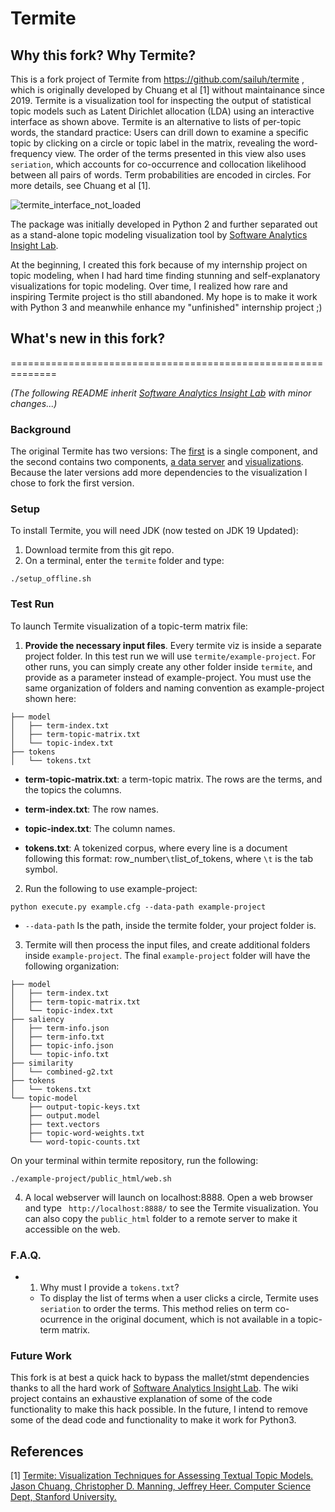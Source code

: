 # Termite

## Why this fork? Why Termite?

This is a fork project of Termite from https://github.com/sailuh/termite , which is originally developed by Chuang et al [1] without maintainance since 2019. Termite is a visualization tool for inspecting the output of statistical topic models such as Latent Dirichlet allocation (LDA) using an interactive interface as shown above. Termite is an alternative to lists of per-topic words, the standard practice: Users can drill down to examine a specific topic by clicking on a circle or topic label in the matrix, revealing the word-frequency view. The order of the terms presented in this view also uses `seriation`, which accounts for co-occurrence and collocation likelihood between all pairs of words. Term probabilities are encoded in circles. For more details, see Chuang et al [1].

![termite_interface_not_loaded](doc/termite_interface.png)

The package was initially developed in Python 2 and further separated out as a stand-alone topic modeling visualization tool by [Software Analytics Insight Lab](https://github.com/sailuh/termite). 

At the beginning, I created this fork because of my internship project on topic modeling, when I had hard time finding stunning and self-explanatory visualizations for topic modeling. Over time, I realized how rare and inspiring Termite project is tho still abandoned. My hope is to make it work with Python 3 and meanwhile enhance my "unfinished" internship project ;)


## What's new in this fork?


==============================================================

_(The following README inherit [Software Analytics Insight Lab](https://github.com/sailuh/termite) with minor changes...)_

### Background

The original Termite has two versions: The [first](https://github.com/StanfordHCI/termite) is a single component, and the second contains two components, [a data server](https://github.com/uwdata/termite-data-server) and [visualizations](https://github.com/uwdata/termite-visualizations). Because the later versions add more dependencies to the visualization I chose to fork the first version.


### Setup

To install Termite, you will need JDK (now tested on JDK 19 Updated):

1. Download termite from this git repo. 
2. On a terminal, enter the `termite` folder and type:

```
./setup_offline.sh
```

### Test Run

To launch Termite visualization of a topic-term matrix file:

1. **Provide the necessary input files**. Every termite viz is inside a separate project folder. In this test run we will use `termite/example-project`. For other runs, you can simply create any other folder inside `termite`, and provide as a parameter instead of example-project. You must use the same organization of folders and naming convention as example-project shown here:

```
├── model
│   ├── term-index.txt
│   ├── term-topic-matrix.txt
│   └── topic-index.txt
├── tokens
│   └── tokens.txt

```

* **term-topic-matrix.txt**: a term-topic matrix. The rows are the terms, and the topics the columns. 
* **term-index.txt**: The row names.
* **topic-index.txt**: The column names.

* **tokens.txt**: A tokenized corpus, where every line is a document following this format: row_number`\t`list_of_tokens, where `\t` is the tab symbol. 

2. Run the following to use example-project: 

```
python execute.py example.cfg --data-path example-project
```

 * `--data-path` Is the path, inside the termite folder, your project folder is. 

 3. Termite will then process the input files, and create additional folders inside `example-project`. The final `example-project` folder will have the following organization:

```
├── model
│   ├── term-index.txt
│   ├── term-topic-matrix.txt
│   └── topic-index.txt
├── saliency
│   ├── term-info.json
│   ├── term-info.txt
│   ├── topic-info.json
│   └── topic-info.txt
├── similarity
│   └── combined-g2.txt
├── tokens
│   └── tokens.txt
└── topic-model
    ├── output-topic-keys.txt
    ├── output.model
    ├── text.vectors
    ├── topic-word-weights.txt
    └── word-topic-counts.txt
```

On your terminal within termite repository, run the following: 

```
./example-project/public_html/web.sh
```

4. A local webserver will launch on localhost:8888. Open a web browser and type ` http://localhost:8888/` to see the Termite visualization. You can also copy the `public_html` folder to a remote server to make it accessible on the web.

### F.A.Q.

 * 1. Why must I provide a `tokens.txt`?
   * To display the list of terms when a user clicks a circle, Termite uses `seriation` to order the terms. This method relies on term co-ocurrence in the original document, which is not available in a topic-term matrix. 

### Future Work

This fork is at best a quick hack to bypass the mallet/stmt dependencies thanks to all the hard work of [Software Analytics Insight Lab](https://github.com/sailuh/termite). The wiki project contains an exhaustive explanation of some of the code functionality to make this hack possible. In the future, I intend to remove some of the dead code and functionality to make it work for Python3.  

## References

  [1] [Termite: Visualization Techniques for Assessing Textual Topic Models. Jason Chuang, Christopher D. Manning, Jeffrey Heer. Computer Science Dept, Stanford University.](http://vis.stanford.edu/papers/termite)
